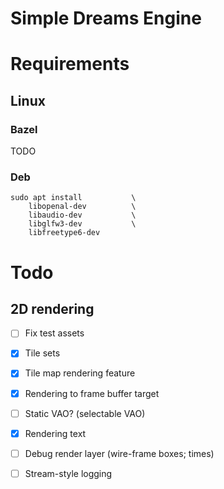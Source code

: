 
# Simple Dreams Engine

# Requirements

## Linux

### Bazel

TODO

### Deb

```
sudo apt install           \
    libopenal-dev          \
    libaudio-dev           \
    libglfw3-dev           \
    libfreetype6-dev
```

# Todo

## 2D rendering

- [ ] Fix test assets
- [x] Tile sets
- [x] Tile map rendering feature
- [x] Rendering to frame buffer target
- [ ] Static VAO? (selectable VAO)
- [x] Rendering text
- [ ] Debug render layer (wire-frame boxes; times)
- [ ] Stream-style logging

